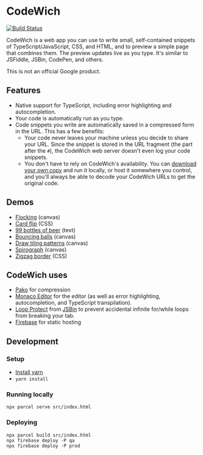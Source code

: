# CodeWich

[![Build Status]](https://travis-ci.org/calebegg/codewich)

[Build Status]: https://travis-ci.org/calebegg/codewich.svg?branch=master

CodeWich is a web app you can use to write small, self-contained snippets of
TypeScript/JavaScript, CSS, and HTML, and to preview a simple page that combines
them. The preview updates live as you type. It's similar to JSFiddle, JSBin,
CodePen, and others.

This is not an official Google product.

## Features

 *  Native support for TypeScript, including error highlighting and
    autocompletion.
 *  Your code is automatically run as you type.
 *  Code snippets you write are automatically saved in a compressed form in the
    URL. This has a few benefits:
     *  Your code never leaves your machine unless you decide to share your URL.
        Since the snippet is stored in the URL fragment (the part after the
        `#`), the CodeWich web server doesn't even log your code snippets.
     *  You don't have to rely on CodeWich's availability. You can [download
        your own copy] and run it locally, or host it somewhere you control, and
        you'll always be able to decode your CodeWich URLs to get the original
        code.

[download your own copy]: https://github.com/calebegg/codewich/releases/latest

## Demos

 *  [Flocking] (canvas)
 *  [Card flip] (CSS)
 *  [99 bottles of beer] (text)
 *  [Bouncing balls] (canvas)
 *  [Draw tiling patterns] (canvas)
 *  [Spirograph] (canvas)
 *  [Zigzag border] (CSS)

## CodeWich uses

 *  [Pako] for compression
 *  [Monaco Editor] for the editor (as well as error highlighting,
    autocompletion, and TypeScript transpilation).
 *  [Loop Protect] from [JSBin] to prevent accidental infinite for/while loops
    from breaking your tab.
 *  [Firebase] for static hosting

[Pako]: https://github.com/nodeca/pako
[Monaco Editor]: https://github.com/Microsoft/monaco-editor
[Loop Protect]: https://github.com/jsbin/loop-protect
[JSBin]: https://jsbin.com/
[Firebase]: https://firebase.google.com/docs/hosting/

## Development

### Setup

 *  [Install yarn]
 *  `yarn install`

 [Install yarn]: https://yarnpkg.com/lang/en/docs/install/

### Running locally

    npx parcel serve src/index.html

### Deploying

    npx parcel build src/index.html
    npx firebase deploy -P qa
    npx firebase deploy -P prod


[Bouncing balls]: https://codewich.com/#v1,,,bVJtT4MwEPbzfsWJmrV7QdhLMmXsg4uJSzQx6g9YRzsgMkhYNyHb_rtXygTUBsrd8dxzT.8aCQkeuEB44u02IpamL.RjJJT5kC84aXss3rNtmwLbwtPHy_O88EsIbUFtqdx5EkuRSdIe8Da9dFqtCCtkWMHqQa4_vHR56Qc7gcad09oKucDsdM8iQii4MzgU_OEaSAFCFC1jannmOoyid5lHisBI_RUjY7sH59ccUcP5hX4TniRYFJ.xpTdaYbQUqwooqS9MBmbKYp5sUFUHRpYFXUysUPk_qMEfFP.PzLagD.MaSHH1Rzpw.jl.BjMYjS04HlHSFGmppuvzzPkB5RpUb5Gmw70D5qQuuOviv4a2jtuAYCu63cptziAVcpfGdZHNWSyDbcTI9UFlqIadejCxbnpo4WbTpVPmrIQfxq_YEkLPIZZ6JMO7okZTjKno2OtCtbQEZYX68uCNo_DCM22npklRY30b53yxShChu7Ni3qefJruY38PVcDhE0MVUX3YIuWto04CvkMvANfCeGBCI0A.kdmbTWw2ZfQM
[Draw tiling patterns]: https://codewich.com/#v1,,,jZJRT4MwEMd95lOcS0zBTawkexljPhgfTDRZ3Is.snIbjYVG1m0uC9_dK2XITEy8kHJcf727_xWFBkRa7tINJJBpsS2wNOHnFqvDAhUKoyufOYAFl7GnLE.oC4VrNA.6NPhlfBZlDeGtdAW.5Sq9J5LHjTOFceMMhwEcPSDrOKGV46zTcOT8cNbkCnyb5QoiSJIGJLdPWBPhSir1Sl038DXccT5q4NY9LUHcnas9t9ae12pKs.xxR1N4lhuDJZL.Qm83WOgdshEgJDMq.0vkTfRPlRb8W6YTsDAHRWWc4qGV2cr27ckucA9sqVLxwWACbJ9LgyzuZVriWpbz1OR.0A.nlfAxFEqSwjebh3NK2RvXafO92zwb4AjoeaG04fyJotFZctv9qRyN1L68Oogvljo7wBGKtKKeJvaq64tp.9vtZWbyZDDmfAA5ynVu3MdseuuI2Tc
[99 bottles of beer]: https://codewich.com/#v1,,,lY5BDoIwFERZc4pZmBQSMbJEKN7AlQeg6Cc2lpa0JSwId7eYGKOJC2czk_z8N9MZi0SRhwRHUZTBa.yDZVmKOUbQ1VzGnrTfTVZ6UjppqqF.XlZtZrmgNd4rChGcc.Q4gjEcwBxbYDq0RBZGw98Ik1Cqau3_gI.ns7hTIFIYN.ktBuEcpIewZtTXb_ybeTLojaUVLZEhfxW7XyubtIyXKHoA
[Card flip]: https://codewich.com/#v1,,,tVNdb4IwFPXZX9GQLNFEHB8zcfjxQ_ZW6BVurNymrahZ9t9XQJ2g2XxZCSW5nHN67rkwEFhNNxJVxrVgn0PmliKDFqlMmAbJLVawaOo7rnN01TAI1LEtCTRK8lPCsJRYgp9KyraL4ddw2NFdO2B1Vi8A88J2VA4obNGpWM3LiwkuJZtGM8OAG_Cx9GlvW5QCbRRktUOfNLbmZsFLs90IbUjvfGNPEhKmNBjQjhCLFpHS0TcFF3RIWMBCdWSxu3We8lEwaa5pGI0nDfZ2tdioj43exmddnm03PAO_QoMpSrQupgKFgPInIE2lPedydZrc9jWK61DGV0atejcmnhqSe3sekyXlOln8LdpvSZPlFmLhemHhhLndD.eBgHx8N9GkoAp0Z669HN_rIOf9dOLgcZIzBwzvs4x.P_n5_PpnNmD3bcPHKHwyi2eiuB3P__kJen4Gy3oKmeTGrLyLLW_dSHRe1Wl5rPkRVl5tNde0L0XCBIkcdCr3sPDWy1fHuWfX.IdkSztu6YfYPr4B
[Flocking]: https://codewich.com/#v1,,,lVZLb5tAEM7Zv2KaHgyxswEkV0mwfeklOVSKmko5IA4bWNuoGBy8dkCR_3tndsE8bBoliZxl5pvXNzNrYiEh4Mmeb2EGYRrs1iKR7G0nsuJZxCKQaWYMNWBofnMHMeERqkVsKeTPNJEil8bQCRUiSJOthJca8x6FclXJH2r5SkTLlXQHgwgdZAseCHjimYyCWMDHAPAnv4dkt34Vmasei_Zj2FGHDf1hUMbbqxKoOM8HLNLTiHGJ9D38rXLblNFrdJUPYQaLNAOD6s_Sd0RYrjpMwdGn0cgs0y5jss1uuzI839TpHc2DNNbmdNDmeKrNGy489Ot7qPUppV9crljGkzBdGyZcAZvANTBnMoY.ja9DH4iPY_xIR48wtm1ZdKpjHynQyX8gxV3fL2NqRFf6MFb9sMaqDdbB1D1gW5mlf8WzLLCpMxh.v729HSKXWyEfqet7HhtoP5uX8QOGwXn2G8s30Bf.YbgHdDZQakqf75e_.DKJ5C4klyVTR.bYmm8M1aE5dYVlItwFwjC8HPP2x.DlDh4cXwX1chiBEuB_Epq1n68ZtuNzwnC4weaqDyqgNQOfjdCXB6ZiR9NR81JPkNvCarVn.XA9a1GKorNI.xRp9_q8mgG7u.vzc05Lua8rz89vO470H6tQLq_AQa4bXlDQ9hEtwDjxMQe7y1M712aQm5Mc3D5Lu2Fpf255aD0F7FUso.QJl8gwT4nI6ZLEXuNa6Rka4aaewgqE0fzgTvbBArZO9.JPatAQm11dHCVKV_NKRKMTPdcNrlF2Yq1Xu5n_obxt2rO.gXRRXyzNZvTQQEYflPABC9y4DTjPAlXJGGx1Oahb6OkR83PMJm4RxXHXo94iZbGIU_xay4m0SQelF7OBKrqok8Ui0kaYKAtzunot.39Yu8IWXayyH51ZXN0U5rSgxXmofQaa64WzOvZK2JTlVRVNYVGlWwtpzQg9BcuszCaW1QUUFaDoAeS4myjWPq57fBwhRQuC32g4Az9M9.I1xVo.cPsynKR7uiUPF9PyjUa9ecwu0eoS9NuGfphPbzRi_g8
[Spirograph]: https://codewich.com/#v1,,,VVJNb4JAEO2ZXzH9kqUaXLXUVsRLTz00MbFJr0UYhXTdbZehhTT.9y4uGOVAmPfmzcx7QSBBEsufuIAIUpWUO5Tkf5eo6xUKTEhp5toG17sMHUc0AtNrMX.L9KwkYUXMHaeHlsQnHctCxIRsHPABmJdnlJtSJpQrCRvJKEOKZyDL3Rq1B38OmEcjlVqCPw2gD68xZX6iCtsKdzDyeeDBEO5DZ2_PqMwZshQiPFT1sXI2SgNrMKuNgIft5xzG3Mw6DF..mK.xWeXzUcf3oyM3hIf77rLEF7nE9zylzEybhCfgc_xlIFerUqZuixek1SeuqBZouI.sEOzmzy4YnuweTZ_2A3jktwOY8lvvoxu7xm0ul6aNeRbKN8AquIysQej1jNmu8oxgp37wTbFqAHWraMxrs7uL2musBtySTW66S.EYcausT8kil2ektXy.qrPbHLu_WKu0bkNbx8nn9pDLDK4nk0lDz9t_7beJMroKOL.CDPNtRrZYzIe2Y_EP
[Zigzag border]: https://codewich.com/#v1,,,XVHbbtswDO2zv4JwMajDfFFTeEuV2NuwFt3THvYHik3LQmXLkJQ62dB_n1zbaxK.CDwkdQ4Pr77JttfGQdg411uWprXunE2E1kIh76VNSt2mpbVfa95Kdcx_c4UDP7IVpeEmCHa6OsLfAHy03AjZMaCb4DUILJZO6m6uNShF4xisMtofNm_QSBQPC07pCTpRMZi5IviJ6gWdLDn8wj1GYHlnY4tG1idTVv5BBl.yhcDhwcVcSeE1ldg5NBOuZIfxhaB3wYnT_Sy61EobBtePPx4.r..n4R0vn4XR.65i8AYssTfqJqy440y2XGBqX8SnQ6s2e1evo63PwGedzclotPd5GIZkuEu0Ealfno79BAZZuSYnt5SS2bIxIcW2566BWiqVkw.ru0kQgSonLY1uKaiMRrF_szEjkBbb8b8i_Hgm0WCP3MUH2GnndAvXlH5f32dn28.lcwOWvksD_jvzerVd7l0qbm0eehfDwp9N6cRrmWpFcNk1sYXFk9bV7ognrf8A
